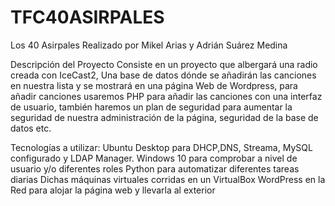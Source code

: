 # TFC40ASIRPALES
Los 40 Asirpales
Realizado por Mikel Arias y Adrián Suárez Medina

Descripción del Proyecto
Consiste en un proyecto que albergará una radio creada con IceCast2, Una base de datos dónde se añadirán las canciones en nuestra lista y se mostrará en una página Web de Wordpress,
para añadir canciones usaremos PHP para añadir las canciones con una interfaz de usuario, también haremos un plan de seguridad para aumentar la seguridad de nuestra administración de la página, seguridad de la base de datos etc.

Tecnologías a utilizar:
Ubuntu Desktop para DHCP,DNS, Streama, MySQL configurado y LDAP Manager.
Windows 10 para comprobar a nivel de usuario y/o diferentes roles
Python para automatizar diferentes tareas diarias
Dichas máquinas virtuales corridas en un VirtualBox
WordPress en la Red para alojar la página web y llevarla al exterior

